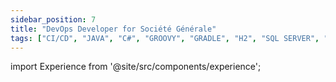 ```yaml
---
sidebar_position: 7
title: "DevOps Developer for Société Générale"
tags: ["CI/CD", "JAVA", "C#", "GROOVY", "GRADLE", "H2", "SQL SERVER", "LINUX", "WINDOWS SERVER", "BASH", "WIREMOCK", "OWASP", "POWERSHELL", "ELK STACK", "NoSQL", "AUTOSYS", "KAFKA", "POSTMAN", "INTELLIJ"]
---
```


import Experience from '@site/src/components/experience';

<Experience title={frontMatter.title} />